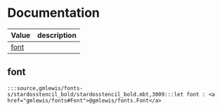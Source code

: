 # Documentation
|Value|description|
|---|---|
|[font](#font)||

## font

```moonbit
:::source,gmlewis/fonts-s/stardosstencil_bold/stardosstencil_bold.mbt,3009:::let font : <a href="gmlewis/fonts#Font">@gmlewis/fonts.Font</a>
```

